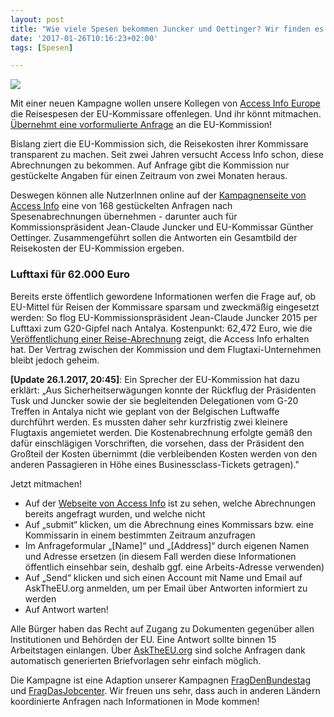 ```yaml
---
layout: post
title: "Wie viele Spesen bekommen Juncker und Oettinger? Wir finden es heraus"
date: '2017-01-26T10:16:23+02:00'
tags: [Spesen]

---
```

<img src="https://raw.githubusercontent.com/okfde/blog.fragdenstaat.de/gh-pages/img/juncker.jpg">

Mit einer neuen Kampagne wollen unsere Kollegen von [Access Info Europe](https://www.access-info.org/) die Reisespesen der EU-Kommissare offenlegen. Und ihr könnt mitmachen. [Übernehmt eine vorformulierte Anfrage](https://www.access-info.org/commissioners-expenses) an die EU-Kommission!

Bislang ziert die EU-Kommission sich, die Reisekosten ihrer Kommissare transparent zu machen. Seit zwei Jahren versucht Access Info schon, diese Abrechnungen zu bekommen. Auf Anfrage gibt die Kommission nur gestückelte Angaben für einen Zeitraum von zwei Monaten heraus. 

Deswegen können alle NutzerInnen online auf der [Kampagnenseite von Access Info](https://www.access-info.org/commissioners-expenses) eine von 168 gestückelten Anfragen nach Spesenabrechnungen übernehmen - darunter auch für Kommissionspräsident Jean-Claude Juncker und EU-Kommissar Günther Oettinger. Zusammengeführt sollen die Antworten ein Gesamtbild der Reisekosten der EU-Kommission ergeben.

<h3>Lufttaxi für 62.000 Euro</h3>

Bereits erste öffentlich gewordene Informationen werfen die Frage auf, ob EU-Mittel für Reisen der Kommissare sparsam und zweckmäßig eingesetzt werden: So flog EU-Kommissionspräsident Jean-Claude Juncker 2015 per Lufttaxi zum G20-Gipfel nach Antalya. Kostenpunkt: 62,472 Euro, wie die [Veröffentlichung einer Reise-Abrechnung](https://www.asktheeu.org/en/request/3530/response/11901/attach/3/JC%20Gestem%202016%206050.pdf) zeigt, die Access Info erhalten hat. Der Vertrag zwischen der Kommission und dem Flugtaxi-Unternehmen bleibt jedoch geheim.

<strong>[Update 26.1.2017, 20:45]</strong>: Ein Sprecher der EU-Kommission hat dazu erklärt: „Aus Sicherheitserwägungen konnte der Rückflug der Präsidenten Tusk und Juncker sowie der sie begleitenden Delegationen vom G-20 Treffen in Antalya nicht wie geplant von der Belgischen Luftwaffe durchführt werden. Es mussten daher sehr kurzfristig zwei kleinere Flugtaxis angemietet werden. Die Kostenabrechnung erfolgte gemäß den dafür einschlägigen Vorschriften, die vorsehen, dass der Präsident den Großteil der Kosten übernimmt (die verbleibenden Kosten werden von den anderen Passagieren in Höhe eines Businessclass-Tickets getragen)."

Jetzt mitmachen!

- Auf der [Webseite von Access Info](https://www.access-info.org/commissioners-expenses) ist zu sehen, welche Abrechnungen bereits angefragt wurden, und welche nicht
- Auf „submit“ klicken, um die Abrechnung eines Kommissars bzw. eine Kommissarin in einem bestimmten Zeitraum anzufragen
- Im Anfrageformular „[Name]“ und „[Address]“ durch eigenen Namen und Adresse ersetzen (in diesem Fall werden diese Informationen öffentlich einsehbar sein, deshalb ggf. eine Arbeits-Adresse verwenden)
- Auf „Send“ klicken und sich einen Account mit Name und Email auf AskTheEU.org anmelden, um per Email über Antworten informiert zu werden
- Auf Antwort warten!

Alle Bürger haben das Recht auf Zugang zu Dokumenten gegenüber allen Institutionen und Behörden der EU. Eine Antwort sollte binnen 15 Arbeitstagen einlangen. Über [AskTheEU.org](https://www.asktheeu.org/) sind solche Anfragen dank automatisch generierten Briefvorlagen sehr einfach möglich.

Die Kampagne ist eine Adaption unserer Kampagnen [FragDenBundestag](https://fragdenstaat.de/fragdenbundestag) und [FragDasJobcenter](https://fragdenstaat.de/jobcenter/). Wir freuen uns sehr, dass auch in anderen Ländern koordinierte Anfragen nach Informationen in Mode kommen!
